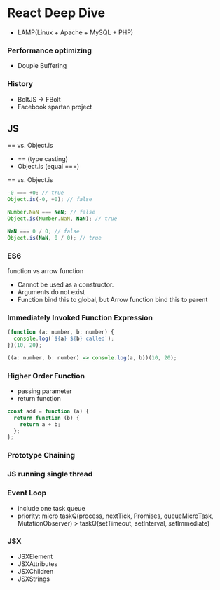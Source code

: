# React Deep Dive

- LAMP(Linux + Apache + MySQL + PHP)

### Performance optimizing

- Douple Buffering

### History

- BoltJS -> FBolt
- Facebook spartan project

## JS

== vs. Object.is

- == (type casting)
- Object.is (equal ===)

== vs. Object.is

```js
-0 === +0; // true
Object.is(-0, +0); // false

Number.NaN === NaN; // false
Object.is(Number.NaN, NaN); // true

NaN === 0 / 0; // false
Object.is(NaN, 0 / 0); // true
```

### ES6

function vs arrow function

- Cannot be used as a constructor.
- Arguments do not exist
- Function bind this to global, but Arrow function bind this to parent

### Immediately Invoked Function Expression

```js
(function (a: number, b: number) {
  console.log(`${a} ${b} called`);
})(10, 20);

((a: number, b: number) => console.log(a, b))(10, 20);
```

### Higher Order Function

- passing parameter
- return function

```js
const add = function (a) {
  return function (b) {
    return a + b;
  };
};
```

### Prototype Chaining

### JS running single thread

### Event Loop

- include one task queue
- priority: micro taskQ(process, nextTick, Promises, queueMicroTask, MutationObserver) > taskQ(setTimeout, setInterval, setImmediate)

### JSX

- JSXElement
- JSXAttributes
- JSXChildren
- JSXStrings

